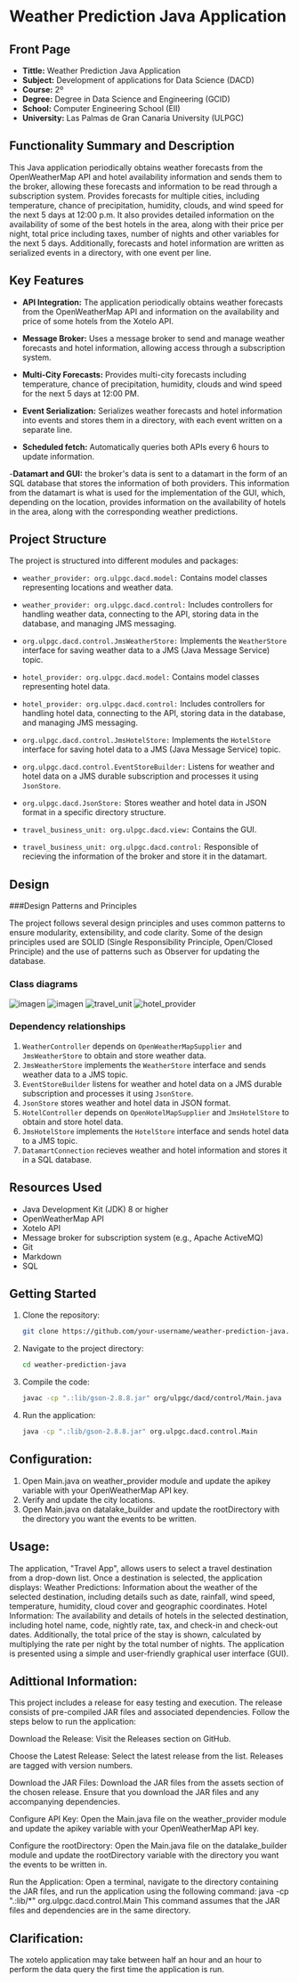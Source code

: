 # Weather Prediction Java Application

## Front Page

- **Tittle:** Weather Prediction Java Application
- **Subject:** Development of applications for Data Science (DACD)
- **Course:** 2º
- **Degree:** Degree in Data Science and Engineering (GCID)
- **School:** Computer Engineering School (EII)
- **University:** Las Palmas de Gran Canaria University (ULPGC)

## Functionality Summary and Description

This Java application periodically obtains weather forecasts from the OpenWeatherMap API and hotel availability information and sends them to the broker, allowing these forecasts and information to be read through a subscription system. Provides forecasts for multiple cities, including temperature, chance of precipitation, humidity, clouds, and wind speed for the next 5 days at 12:00 p.m. It also provides detailed information on the availability of some of the best hotels in the area, along with their price per night, total price including taxes, number of nights and other variables for the next 5 days. Additionally, forecasts and hotel information are written as serialized events in a directory, with one event per line.

## Key Features

- **API Integration:** The application periodically obtains weather forecasts from the OpenWeatherMap API and information on the availability and price of some hotels from the Xotelo API.

- **Message Broker:** Uses a message broker to send and manage weather forecasts and hotel information, allowing access through a subscription system.

- **Multi-City Forecasts:** Provides multi-city forecasts including temperature, chance of precipitation, humidity, clouds and wind speed for the next 5 days at 12:00 PM.

- **Event Serialization:** Serializes weather forecasts and hotel information into events and stores them in a directory, with each event written on a separate line.

- **Scheduled fetch:** Automatically queries both APIs every 6 hours to update information.

-**Datamart and GUI:** the broker's data is sent to a datamart in the form of an SQL database that stores the information of both providers. This information from the datamart is what is used for the implementation of the GUI, which, depending on the location, provides information on the availability of hotels in the area, along with the corresponding weather predictions.

## Project Structure

The project is structured into different modules and packages:

- `weather_provider: org.ulpgc.dacd.model:` Contains model classes representing locations and weather data.

- `weather_provider: org.ulpgc.dacd.control:` Includes controllers for handling weather data, connecting to the API, storing data in the database, and managing JMS messaging.

- `org.ulpgc.dacd.control.JmsWeatherStore:` Implements the `WeatherStore` interface for saving weather data to a JMS (Java Message Service) topic.
  
- `hotel_provider: org.ulpgc.dacd.model:` Contains model classes representing hotel data.

- `hotel_provider: org.ulpgc.dacd.control:` Includes controllers for handling hotel data, connecting to the API, storing data in the database, and managing JMS messaging.

- `org.ulpgc.dacd.control.JmsHotelStore:` Implements the `HotelStore` interface for saving hotel data to a JMS (Java Message Service) topic.

- `org.ulpgc.dacd.control.EventStoreBuilder:` Listens for weather and hotel data on a JMS durable subscription and processes it using `JsonStore`.

- `org.ulpgc.dacd.JsonStore:` Stores weather and hotel data in JSON format in a specific directory structure.

- `travel_business_unit: org.ulpgc.dacd.view:` Contains the GUI.

- `travel_business_unit: org.ulpgc.dacd.control:` Responsible of recieving the information of the broker and store it in the datamart.

## Design

###Design Patterns and Principles

The project follows several design principles and uses common patterns to ensure modularity, extensibility, and code clarity. Some of the design principles used are SOLID (Single Responsibility Principle, Open/Closed Principle) and the use of patterns such as Observer for updating the database.

### Class diagrams
   ![imagen](https://github.com/danilp10/dacdFirstPractice/assets/97803190/ecdbd6f6-b626-46c8-8b65-fbf50bedb8d9)
   ![imagen](https://github.com/danilp10/dacdFirstPractice/assets/97803190/0ae0bfa4-afcb-40e3-9467-07c697eb8018)
   ![travel_unit](https://github.com/danilp10/dacdApp/assets/97803190/12fc0ad5-6482-4440-91ee-f373d4ef2f9a)
   ![hotel_provider](https://github.com/danilp10/dacdApp/assets/97803190/ed5495ed-f52f-4302-960f-7900622eb2da)





### Dependency relationships

1. `WeatherController` depends on `OpenWeatherMapSupplier` and `JmsWeatherStore` to obtain and store weather data.
2. `JmsWeatherStore` implements the `WeatherStore` interface and sends weather data to a JMS topic.
3. `EventStoreBuilder` listens for weather and hotel data on a JMS durable subscription and processes it using `JsonStore`.
4. `JsonStore` stores weather and hotel data in JSON format.
5. `HotelController` depends on `OpenHotelMapSupplier` and `JmsHotelStore` to obtain and store hotel data.
6. `JmsHotelStore` implements the `HotelStore` interface and sends hotel data to a JMS topic.
7. `DatamartConnection` recieves weather and hotel information and stores it in a SQL database.

## Resources Used

- Java Development Kit (JDK) 8 or higher
- OpenWeatherMap API
- Xotelo API
- Message broker for subscription system (e.g., Apache ActiveMQ)
- Git
- Markdown
- SQL 


## Getting Started

1. Clone the repository:

   ```bash
   git clone https://github.com/your-username/weather-prediction-java.git

2. Navigate to the project directory:

   ```bash
   cd weather-prediction-java

3. Compile the code:

   ```bash
   javac -cp ".:lib/gson-2.8.8.jar" org/ulpgc/dacd/control/Main.java

4. Run the application:

   ```bash
   java -cp ".:lib/gson-2.8.8.jar" org.ulpgc.dacd.control.Main

## Configuration:

1. Open Main.java on weather_provider module and update the apikey variable with your OpenWeatherMap API key.
2. Verify and update the city locations.
3. Open Main.java on datalake_builder and update the rootDirectory with the directory you want the events to be written.

## Usage:

The application, "Travel App", allows users to select a travel destination from a drop-down list. Once a destination is selected, the application displays:
Weather Predictions: Information about the weather of the selected destination, including details such as date, rainfall, wind speed, temperature, humidity, cloud cover and geographic coordinates.
Hotel Information: The availability and details of hotels in the selected destination, including hotel name, code, nightly rate, tax, and check-in and check-out dates. Additionally, the total price of the stay is shown, calculated by multiplying the rate per night by the total number of nights.
The application is presented using a simple and user-friendly graphical user interface (GUI).

## Adittional Information:
This project includes a release for easy testing and execution. The release consists of pre-compiled JAR files and associated dependencies. Follow the steps below to run the application:

Download the Release: Visit the Releases section on GitHub.

Choose the Latest Release: Select the latest release from the list. Releases are tagged with version numbers.

Download the JAR Files: Download the JAR files from the assets section of the chosen release. Ensure that you download the JAR files and any accompanying dependencies.

Configure API Key: Open the Main.java file on the weather_provider module and update the apikey variable with your OpenWeatherMap API key.

Configure the rootDirectory: Open the Main.java file on the datalake_builder module and update the rootDirectory variable with the directory you want the events to be written in.

Run the Application: Open a terminal, navigate to the directory containing the JAR files, and run the application using the following command:
java -cp ".:lib/*" org.ulpgc.dacd.control.Main
This command assumes that the JAR files and dependencies are in the same directory.


## Clarification:
The xotelo application may take between half an hour and an hour to perform the data query the first time the application is run.
